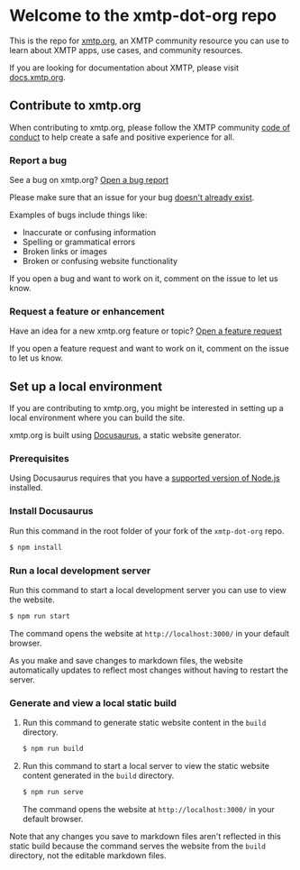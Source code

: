 # Welcome to the xmtp-dot-org repo

This is the repo for [xmtp.org](https://xmtp.org), an XMTP community resource you can use to learn about XMTP apps, use cases, and community resources.

If you are looking for documentation about XMTP, please visit [docs.xmtp.org](https://docs.xmtp.org/).

## Contribute to xmtp.org

When contributing to xmtp.org, please follow the XMTP community [code of conduct](https://github.com/xmtp/xmtp-dot-org/blob/main/vision/community/code-of-conduct.md) to help create a safe and positive experience for all.

### Report a bug

See a bug on xmtp.org? [Open a bug report](https://github.com/xmtp/xmtp-dot-org/issues/new?assignees=&labels=prelaunch-feedback&template=bug_report.md&title=Bug%3A+)

Please make sure that an issue for your bug [doesn't already exist](https://github.com/xmtp/xmtp-dot-org/issues).

Examples of bugs include things like:

- Inaccurate or confusing information
- Spelling or grammatical errors
- Broken links or images
- Broken or confusing website functionality

If you open a bug and want to work on it, comment on the issue to let us know.

### Request a feature or enhancement

Have an idea for a new xmtp.org feature or topic? [Open a feature request](https://github.com/xmtp/xmtp-dot-org/issues/new?assignees=&labels=prelaunch-feedback&template=feature_request.md&title=)

If you open a feature request and want to work on it, comment on the issue to let us know.

## Set up a local environment

If you are contributing to xmtp.org, you might be interested in setting up a local environment where you can build the site.

xmtp.org is built using [Docusaurus](https://docusaurus.io/), a static website generator.

### Prerequisites

Using Docusaurus requires that you have a [supported version of Node.js](https://docusaurus.io/docs/installation) installed.

### Install Docusaurus

Run this command in the root folder of your fork of the `xmtp-dot-org` repo.

```bash
$ npm install
```

### Run a local development server

Run this command to start a local development server you can use to view the website.

```bash
$ npm run start
```

The command opens the website at `http://localhost:3000/` in your default browser.

As you make and save changes to markdown files, the website automatically updates to reflect most changes without having to restart the server.

### Generate and view a local static build

1. Run this command to generate static website content in the `build` directory.

   ```bash
   $ npm run build
   ```

2. Run this command to start a local server to view the static website content generated in the `build` directory.

   ```bash
   $ npm run serve
   ```

   The command opens the website at `http://localhost:3000/` in your default browser.

Note that any changes you save to markdown files aren't reflected in this static build because the command serves the website from the `build` directory, not the editable markdown files.
